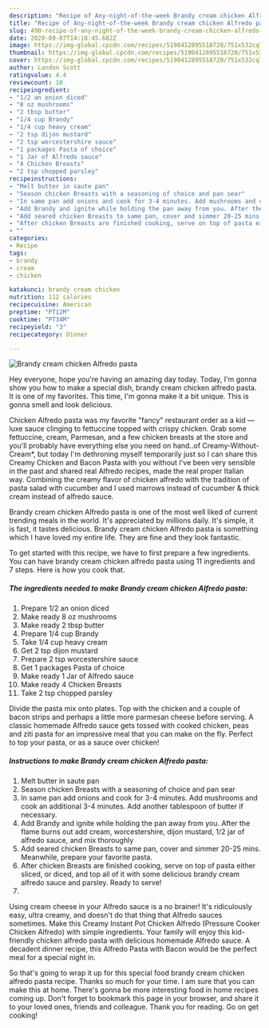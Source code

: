 ```yaml
---
description: "Recipe of Any-night-of-the-week Brandy cream chicken Alfredo pasta"
title: "Recipe of Any-night-of-the-week Brandy cream chicken Alfredo pasta"
slug: 490-recipe-of-any-night-of-the-week-brandy-cream-chicken-alfredo-pasta
date: 2020-09-07T14:18:45.682Z
image: https://img-global.cpcdn.com/recipes/5190412895518720/751x532cq70/brandy-cream-chicken-alfredo-pasta-recipe-main-photo.jpg
thumbnail: https://img-global.cpcdn.com/recipes/5190412895518720/751x532cq70/brandy-cream-chicken-alfredo-pasta-recipe-main-photo.jpg
cover: https://img-global.cpcdn.com/recipes/5190412895518720/751x532cq70/brandy-cream-chicken-alfredo-pasta-recipe-main-photo.jpg
author: Landon Scott
ratingvalue: 4.4
reviewcount: 10
recipeingredient:
- "1/2 an onion diced"
- "8 oz mushrooms"
- "2 tbsp butter"
- "1/4 cup Brandy"
- "1/4 cup heavy cream"
- "2 tsp dijon mustard"
- "2 tsp worcestershire sauce"
- "1 packages Pasta of choice"
- "1 Jar of Alfredo sauce"
- "4 Chicken Breasts"
- "2 tsp chopped parsley"
recipeinstructions:
- "Melt butter in saute pan"
- "Season chicken Breasts with a seasoning of choice and pan sear"
- "In same pan add onions and cook for 3-4 minutes. Add mushrooms and cook an additional 3-4 minutes. Add another tablespoon of butter if necessary."
- "Add Brandy and ignite while holding the pan away from you. After the flame burns out add cream, worcestershire, dijon mustard, 1/2 jar of alfredo sauce, and mix thoroughly"
- "Add seared chicken Breasts to same pan, cover and simmer 20-25 mins. Meanwhile, prepare your favorite pasta."
- "After chicken Breasts are finished cooking, serve on top of pasta either sliced, or diced, and top all of it with some delicious brandy cream alfredo sauce and parsley. Ready to serve!"
- ""
categories:
- Recipe
tags:
- brandy
- cream
- chicken

katakunci: brandy cream chicken 
nutrition: 112 calories
recipecuisine: American
preptime: "PT12M"
cooktime: "PT34M"
recipeyield: "3"
recipecategory: Dinner

---
```



![Brandy cream chicken Alfredo pasta](https://img-global.cpcdn.com/recipes/5190412895518720/751x532cq70/brandy-cream-chicken-alfredo-pasta-recipe-main-photo.jpg)

Hey everyone, hope you're having an amazing day today. Today, I'm gonna show you how to make a special dish, brandy cream chicken alfredo pasta. It is one of my favorites. This time, I'm gonna make it a bit unique. This is gonna smell and look delicious.

Chicken Alfredo pasta was my favorite &#34;fancy&#34; restaurant order as a kid — luxe sauce clinging to fettuccine topped with crispy chicken. Grab some fettuccine, cream, Parmesan, and a few chicken breasts at the store and you&#39;ll probably have everything else you need on hand..of Creamy-Without-Cream*, but today I&#39;m dethroning myself temporarily just so I can share this Creamy Chicken and Bacon Pasta with you without I&#39;ve been very sensible in the past and shared real Alfredo recipes, made the real proper Italian way. Combining the creamy flavor of chicken alfredo with the tradition of pasta salad with cucumber and I used marrows instead of cucumber &amp; thick cream instead of alfredo sauce.

Brandy cream chicken Alfredo pasta is one of the most well liked of current trending meals in the world. It's appreciated by millions daily. It's simple, it is fast, it tastes delicious. Brandy cream chicken Alfredo pasta is something which I have loved my entire life. They are fine and they look fantastic.


To get started with this recipe, we have to first prepare a few ingredients. You can have brandy cream chicken alfredo pasta using 11 ingredients and 7 steps. Here is how you cook that.

<!--inarticleads1-->

##### The ingredients needed to make Brandy cream chicken Alfredo pasta:

1. Prepare 1/2 an onion diced
1. Make ready 8 oz mushrooms
1. Make ready 2 tbsp butter
1. Prepare 1/4 cup Brandy
1. Take 1/4 cup heavy cream
1. Get 2 tsp dijon mustard
1. Prepare 2 tsp worcestershire sauce
1. Get 1 packages Pasta of choice
1. Make ready 1 Jar of Alfredo sauce
1. Make ready 4 Chicken Breasts
1. Take 2 tsp chopped parsley


Divide the pasta mix onto plates. Top with the chicken and a couple of bacon strips and perhaps a little more parmesan cheese before serving. A classic homemade Alfredo sauce gets tossed with cooked chicken, peas and ziti pasta for an impressive meal that you can make on the fly. Perfect to top your pasta, or as a sauce over chicken! 

<!--inarticleads2-->

##### Instructions to make Brandy cream chicken Alfredo pasta:

1. Melt butter in saute pan
1. Season chicken Breasts with a seasoning of choice and pan sear
1. In same pan add onions and cook for 3-4 minutes. Add mushrooms and cook an additional 3-4 minutes. Add another tablespoon of butter if necessary.
1. Add Brandy and ignite while holding the pan away from you. After the flame burns out add cream, worcestershire, dijon mustard, 1/2 jar of alfredo sauce, and mix thoroughly
1. Add seared chicken Breasts to same pan, cover and simmer 20-25 mins. Meanwhile, prepare your favorite pasta.
1. After chicken Breasts are finished cooking, serve on top of pasta either sliced, or diced, and top all of it with some delicious brandy cream alfredo sauce and parsley. Ready to serve!
1. 


Using cream cheese in your Alfredo sauce is a no brainer! It&#39;s ridiculously easy, ultra creamy, and doesn&#39;t do that thing that Alfredo sauces sometimes. Make this Creamy Instant Pot Chicken Alfredo (Pressure Cooker Chicken Alfredo) with simple ingredients. Your family will enjoy this kid-friendly chicken alfredo pasta with delicious homemade Alfredo sauce. A decadent dinner recipe, this Alfredo Pasta with Bacon would be the perfect meal for a special night in. 

So that's going to wrap it up for this special food brandy cream chicken alfredo pasta recipe. Thanks so much for your time. I am sure that you can make this at home. There's gonna be more interesting food in home recipes coming up. Don't forget to bookmark this page in your browser, and share it to your loved ones, friends and colleague. Thank you for reading. Go on get cooking!
